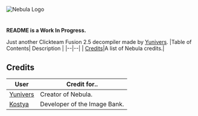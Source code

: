 ![Nebula Logo](https://raw.githubusercontent.com/AITYunivers/NebulaFD/master/.resources/NebulaLogo.png)
# 
**README is a Work In Progress.**

Just another Clickteam Fusion 2.5 decompiler made by [Yunivers](https://github.com/AITYunivers).
|Table of Contents| Description |
|--|--|
| [Credits](https://github.com/AITYunivers/Nebula/tree/master#Credits)|A list of Nebula credits.|

## Credits
|User| Credit for..|
|--|--|
| [Yunivers](https://github.com/AITYunivers)| Creator of Nebula. |
| [Kostya](https://github.com/1987kostya1)| Developer of the Image Bank.|
